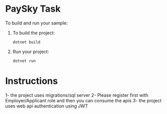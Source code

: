 # PaySky Task

To build and run your sample:

1. To build the project:

    ```console
    dotnet build
    ```

2. Run your project:

    ```console
    dotnet run
    ```

# Instructions
1- the project uses migrations/sql server 
2- Please register first with Employer/Applicant role and then you can consume the apis 
3- the project uses web api authentication using JWT
